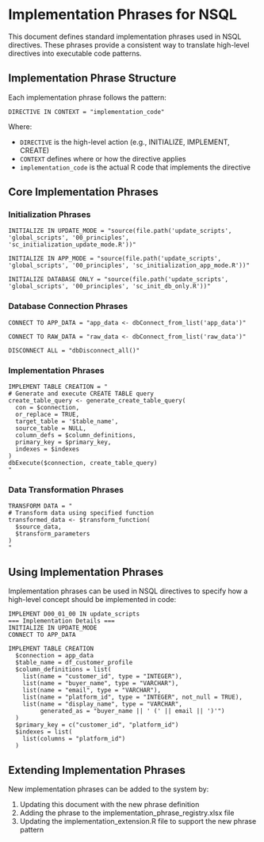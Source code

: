 # Implementation Phrases for NSQL

This document defines standard implementation phrases used in NSQL directives. These phrases provide a consistent way to translate high-level directives into executable code patterns.

## Implementation Phrase Structure

Each implementation phrase follows the pattern:

```
DIRECTIVE IN CONTEXT = "implementation_code"
```

Where:
- `DIRECTIVE` is the high-level action (e.g., INITIALIZE, IMPLEMENT, CREATE)
- `CONTEXT` defines where or how the directive applies
- `implementation_code` is the actual R code that implements the directive

## Core Implementation Phrases

### Initialization Phrases

```
INITIALIZE IN UPDATE_MODE = "source(file.path('update_scripts', 'global_scripts', '00_principles', 'sc_initialization_update_mode.R'))"

INITIALIZE IN APP_MODE = "source(file.path('update_scripts', 'global_scripts', '00_principles', 'sc_initialization_app_mode.R'))"

INITIALIZE DATABASE ONLY = "source(file.path('update_scripts', 'global_scripts', '00_principles', 'sc_init_db_only.R'))"
```

### Database Connection Phrases

```
CONNECT TO APP_DATA = "app_data <- dbConnect_from_list('app_data')"

CONNECT TO RAW_DATA = "raw_data <- dbConnect_from_list('raw_data')"

DISCONNECT ALL = "dbDisconnect_all()"
```

### Implementation Phrases

```
IMPLEMENT TABLE CREATION = "
# Generate and execute CREATE TABLE query
create_table_query <- generate_create_table_query(
  con = $connection,
  or_replace = TRUE,
  target_table = '$table_name',
  source_table = NULL,
  column_defs = $column_definitions,
  primary_key = $primary_key,
  indexes = $indexes
)
dbExecute($connection, create_table_query)
"
```

### Data Transformation Phrases

```
TRANSFORM DATA = "
# Transform data using specified function
transformed_data <- $transform_function(
  $source_data,
  $transform_parameters
)
"
```

## Using Implementation Phrases

Implementation phrases can be used in NSQL directives to specify how a high-level concept should be implemented in code:

```
IMPLEMENT D00_01_00 IN update_scripts
=== Implementation Details ===
INITIALIZE IN UPDATE_MODE
CONNECT TO APP_DATA

IMPLEMENT TABLE CREATION
  $connection = app_data
  $table_name = df_customer_profile
  $column_definitions = list(
    list(name = "customer_id", type = "INTEGER"),
    list(name = "buyer_name", type = "VARCHAR"),
    list(name = "email", type = "VARCHAR"),
    list(name = "platform_id", type = "INTEGER", not_null = TRUE),
    list(name = "display_name", type = "VARCHAR",
         generated_as = "buyer_name || ' (' || email || ')'")
  )
  $primary_key = c("customer_id", "platform_id")
  $indexes = list(
    list(columns = "platform_id")
  )
```

## Extending Implementation Phrases

New implementation phrases can be added to the system by:

1. Updating this document with the new phrase definition
2. Adding the phrase to the implementation_phrase_registry.xlsx file
3. Updating the implementation_extension.R file to support the new phrase pattern